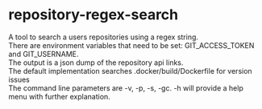 # repository-regex-search
A tool to search a users repositories using a regex string.<br />
There are environment variables that need to be set: GIT_ACCESS_TOKEN and GIT_USERNAME. <br />
The output is a json dump of the repository api links. <br />
The default implementation searches .docker/build/Dockerfile for version issues <br />
The command line parameters are -v, -p, -s, -gc. -h will provide a help menu with further explanation. <br />

